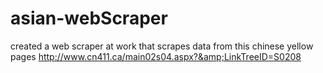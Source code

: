 # asian-webScraper
created a web scraper at work that scrapes data from this chinese yellow pages http://www.cn411.ca/main02s04.aspx?&amp;LinkTreeID=S0208
